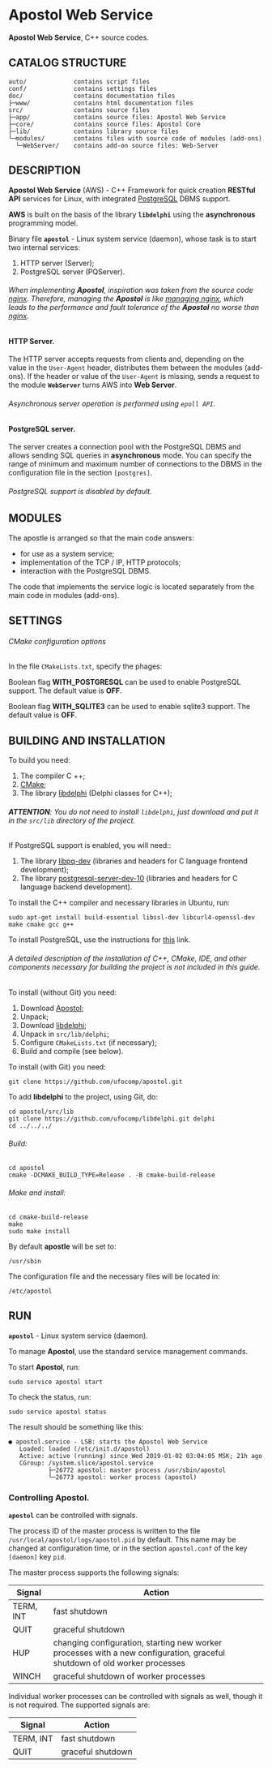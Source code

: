 Apostol Web Service
=

**Apostol Web Service**, C++ source codes.

CATALOG STRUCTURE
-

    auto/             contains script files
    conf/             contains settings files
    doc/              contains documentation files
    ├─www/            contains html documentation files
    src/              contains source files
    ├─app/            contains source files: Apostol Web Service
    ├─core/           contains source files: Apostol Core
    ├─lib/            contains library source files
    └─modules/        contains files with source code of modules (add-ons)
      └─WebServer/    contains add-on source files: Web-Server

DESCRIPTION
-

**Apostol Web Service** (AWS) - C++ Framework for quick creation **RESTful API**
services for Linux, with integrated [PostgreSQL](https://www.postgresql.org/) DBMS support.

**AWS** is built on the basis of the library **`libdelphi`** using the **asynchronous** programming model.

Binary file **`apostol`** - Linux system service (daemon), whose task is to start two internal services:

1. HTTP server (Server);
1. PostgreSQL server (PQServer).

###### When implementing **Apostol**, inspiration was taken from the source code [nginx](http://nginx.org). Therefore, managing the **Apostol** is like [managing nginx](http://nginx.org/en/docs/control.html#reconfiguration), which leads to the performance and fault tolerance of the **Apostol** no worse than [nginx](http://nginx.org).

#### **HTTP Server**.

The HTTP server accepts requests from clients and, depending on the value in the `User-Agent` header, distributes them between the modules (add-ons). If the header or value of the `User-Agent` is missing, sends a request to the module **`WebServer`** turns AWS into **Web Server**.

###### Asynchronous server operation is performed using `epoll API`. 

#### **PostgreSQL server**.
	
The server creates a connection pool with the PostgreSQL DBMS and allows sending SQL queries in **asynchronous** mode. You can specify the range of minimum and maximum number of connections to the DBMS in the configuration file in the section `[postgres]`.

###### PostgreSQL support is disabled by default.
	
MODULES
-

The apostle is arranged so that the main code answers:
- for use as a system service;
- implementation of the TCP / IP, HTTP protocols;
- interaction with the PostgreSQL DBMS.

The code that implements the service logic is located separately from the main code in modules (add-ons).

SETTINGS
-

###### CMake configuration options

In the file `CMakeLists.txt`, specify the phages:

Boolean flag **WITH_POSTGRESQL** can be used to enable PostgreSQL support. The default value is **OFF**.

Boolean flag **WITH_SQLITE3** can be used to enable sqlite3 support. The default value is **OFF**.

BUILDING AND INSTALLATION
-

To build you need:

1. The compiler C ++;
1. [CMake](https://cmake.org);
1. The library [libdelphi](https://github.com/ufocomp/libdelphi/) (Delphi classes for C++);

###### **ATTENTION**: You do not need to install `libdelphi`, just download and put it in the `src/lib` directory of the project.

If PostgreSQL support is enabled, you will need::
1. The library [libpq-dev](https://www.postgresql.org/download/) (libraries and headers for C language frontend development);
1. The library [postgresql-server-dev-10](https://www.postgresql.org/download/) (libraries and headers for C language backend development).

To install the C++ compiler and necessary libraries in Ubuntu, run:
~~~
sudo apt-get install build-essential libssl-dev libcurl4-openssl-dev make cmake gcc g++
~~~

To install PostgreSQL, use the instructions for [this](https://www.postgresql.org/download/) link.

###### A detailed description of the installation of C++, CMake, IDE, and other components necessary for building the project is not included in this guide. 

To install (without Git) you need:

1. Download [Apostol](https://github.com/ufocomp/apostol/archive/master.zip);
1. Unpack;
1. Download [libdelphi](https://github.com/ufocomp/libdelphi/archive/master.zip);
1. Unpack in `src/lib/delphi`;
1. Configure `CMakeLists.txt` (if necessary);
1. Build and compile (see below).

To install (with Git) you need:
~~~
git clone https://github.com/ufocomp/apostol.git
~~~

To add **libdelphi** to the project, using Git, do:
~~~
cd apostol/src/lib
git clone https://github.com/ufocomp/libdelphi.git delphi
cd ../../../
~~~

###### Build:
~~~
cd apostol
cmake -DCMAKE_BUILD_TYPE=Release . -B cmake-build-release
~~~

###### Make and install:
~~~
cd cmake-build-release
make
sudo make install
~~~

By default **apostle** will be set to:
~~~
/usr/sbin
~~~

The configuration file and the necessary files will be located in: 
~~~
/etc/apostol
~~~

RUN
-

**`apostol`** - Linux system service (daemon).

To manage **Apostol**, use the standard service management commands.

To start **Apostol**, run:
~~~
sudo service apostol start
~~~

To check the status, run:
~~~
sudo service apostol status
~~~

The result should be something like this:
~~~
● apostol.service - LSB: starts the Apostol Web Service
   Loaded: loaded (/etc/init.d/apostol)
   Active: active (running) since Wed 2019-01-02 03:04:05 MSK; 21h ago
   CGroup: /system.slice/apostol.service
           ├─26772 apostol: master process /usr/sbin/apostol
           └─26773 apostol: worker process (apostol)
~~~

### Controlling **Apostol**.

**`apostol`** can be controlled with signals.

The process ID of the master process is written to the file `/usr/local/apostol/logs/apostol.pid` by default.
This name may be changed at configuration time, or in the section `apostol.conf` of the key `[daemon]` key `pid`.

The master process supports the following signals:

| Signal | Action |
| --------- | ------------------ |
| TERM, INT | fast shutdown |
| QUIT | graceful shutdown |
| HUP | changing configuration, starting new worker processes with a new configuration, graceful shutdown of old worker processes |
| WINCH | graceful shutdown of worker processes |

Individual worker processes can be controlled with signals as well, though it is not required. The supported signals are:

| Signal | Action |
| --------- | ------------------ |
| TERM, INT | fast shutdown |
| QUIT | graceful shutdown |

